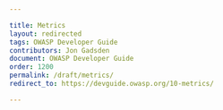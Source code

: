 ```yaml
---

title: Metrics
layout: redirected
tags: OWASP Developer Guide
contributors: Jon Gadsden
document: OWASP Developer Guide
order: 1200
permalink: /draft/metrics/
redirect_to: https://devguide.owasp.org/10-metrics/

---
```

